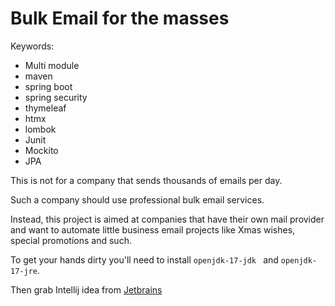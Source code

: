 # Bulk Email for the masses
Keywords:
<ul>
<li>Multi module</li>
<li>maven</li>
<li>spring boot</li>
<li>spring security</li>
<li>thymeleaf</li>
<li>htmx</li>
<li>lombok</li>
<li>Junit</li>
<li>Mockito</li>
<li>JPA</li>
</ul>

<p>This is not for a company that sends thousands of emails per day.</p>
<p>Such a company should use professional bulk email services.</p>
<p>Instead, this project is aimed at companies that have their own mail provider and want to automate little business email projects like Xmas wishes, special promotions and such.</p>
<p></p>
<p>To get your hands dirty you'll need to install <code>openjdk-17-jdk </code> and <code>openjdk-17-jre</code>.</p>
<p>Then grab Intellij idea from <a href='https://www.jetbrains.com/help/idea/installation-guide.html'>Jetbrains</a></p>

